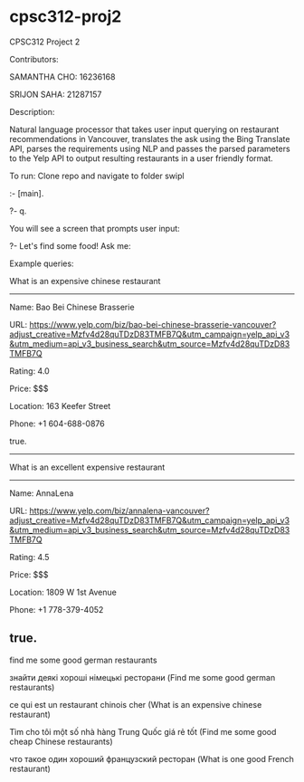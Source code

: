 # cpsc312-proj2
CPSC312 Project 2

Contributors:

SAMANTHA CHO: 16236168

SRIJON SAHA: 21287157

Description:

Natural language processor that takes user input querying on restaurant recommendations in Vancouver, translates the ask using the Bing Translate API, parses the requirements using NLP and passes the parsed parameters to the Yelp API to output resulting restaurants in a user friendly format.

To run:
Clone repo and navigate to folder
swipl

:- [main].

?- q.

You will see a screen that prompts user input:

?- Let's find some food! Ask me:

Example queries:

What is an expensive chinese restaurant

------------------------------------------------------------------------------------------------------

Name: Bao Bei Chinese Brasserie

URL: https://www.yelp.com/biz/bao-bei-chinese-brasserie-vancouver?adjust_creative=Mzfv4d28quTDzD83TMFB7Q&utm_campaign=yelp_api_v3&utm_medium=api_v3_business_search&utm_source=Mzfv4d28quTDzD83TMFB7Q

Rating: 4.0

Price: $$$

Location: 163 Keefer Street

Phone: +1 604-688-0876

true.

------------------------------------------------------------------------------------------------------

What is an excellent expensive restaurant

------------------------------------------------------------------------------------------------------
Name: AnnaLena

URL: https://www.yelp.com/biz/annalena-vancouver?adjust_creative=Mzfv4d28quTDzD83TMFB7Q&utm_campaign=yelp_api_v3&utm_medium=api_v3_business_search&utm_source=Mzfv4d28quTDzD83TMFB7Q

Rating: 4.5

Price: $$$

Location: 1809 W 1st Avenue

Phone: +1 778-379-4052

true.
------------------------------------------------------------------------------------------------------

find me some good german restaurants

знайти деякі хороші німецькі ресторани
(Find me some good german restaurants)

ce qui est un restaurant chinois cher
(What is an expensive chinese restaurant)

Tìm cho tôi một số nhà hàng Trung Quốc giá rẻ tốt
(Find me some good cheap Chinese restaurants)

что такое один хороший французский ресторан
(What is one good French restaurant)

